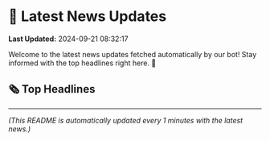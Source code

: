 # 📰 Latest News Updates
**Last Updated:** 2024-09-21 08:32:17

Welcome to the latest news updates fetched automatically by our bot! Stay informed with the top headlines right here. 🚀

## 🗞️ Top Headlines

---
*(This README is automatically updated every 1 minutes with the latest news.)*
